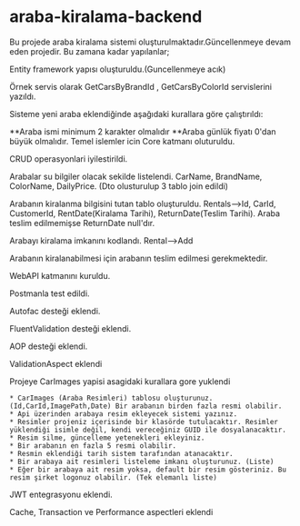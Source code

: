 # araba-kiralama-backend
Bu projede araba kiralama sistemi oluşturulmaktadır.Güncellenmeye devam eden projedir. Bu zamana kadar yapılanlar;

Entity framework yapısı oluşturuldu.(Guncellenmeye acık)

Örnek servis olarak GetCarsByBrandId , GetCarsByColorId servislerini yazıldı.

Sisteme yeni araba eklendiğinde aşağıdaki kurallara göre çalıştırıldı:

**Araba ismi minimum 2 karakter olmalıdır
**Araba günlük fiyatı 0'dan büyük olmalıdır.
Temel islemler icin Core katmanı oluturuldu.

CRUD operasyonlari iyilestirildi.

Arabalar su bilgiler olacak sekilde listelendi. CarName, BrandName, ColorName, DailyPrice. (Dto olusturulup 3 tablo join edildi)

Arabanın kiralanma bilgisini tutan tablo oluşturuldu. Rentals-->Id, CarId, CustomerId, RentDate(Kiralama Tarihi), ReturnDate(Teslim Tarihi). Araba teslim edilmemişse ReturnDate null'dır.

Arabayı kiralama imkanını kodlandı. Rental-->Add

Arabanın kiralanabilmesi için arabanın teslim edilmesi gerekmektedir.

WebAPI katmanını kuruldu.

Postmanla test edildi.

Autofac desteği eklendi.

FluentValidation desteği eklendi.

AOP desteği eklendi.

ValidationAspect eklendi

Projeye CarImages yapisi asagidaki kurallara gore yuklendi

    * CarImages (Araba Resimleri) tablosu oluşturunuz. (Id,CarId,ImagePath,Date) Bir arabanın birden fazla resmi olabilir.
    * Api üzerinden arabaya resim ekleyecek sistemi yazınız.
    * Resimler projeniz içerisinde bir klasörde tutulacaktır. Resimler yüklendiği isimle değil, kendi vereceğiniz GUID ile dosyalanacaktır.
    * Resim silme, güncelleme yetenekleri ekleyiniz.
    * Bir arabanın en fazla 5 resmi olabilir.
    * Resmin eklendiği tarih sistem tarafından atanacaktır.
    * Bir arabaya ait resimleri listeleme imkanı oluşturunuz. (Liste)
    * Eğer bir arabaya ait resim yoksa, default bir resim gösteriniz. Bu resim şirket logonuz olabilir. (Tek elemanlı liste)
JWT entegrasyonu eklendi.

Cache, Transaction ve Performance aspectleri eklendi
